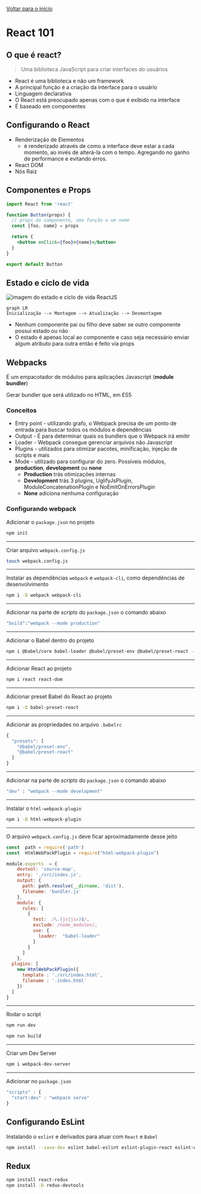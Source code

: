 ﻿[Voltar para o início](./README.md)

# React 101

## O que é react?
> Uma biblioteca JavaScript para criar interfaces do usuários

- React é uma biblioteca e não um framework
- A principal função é a criação da interface para o usuário
- Linguagem declarativa
- O React está preocupado apenas com o que é exibido na interface
- É baseado em componentes

## Configurando o React
- Renderização de Elementos
	- é renderizado através de como a interface deve estar a cada momento, ao invés de alterá-la com o tempo. Agregando no ganho de performance e evitando erros.
- React DOM
- Nós Raiz

## Componentes e Props
```jsx
import React from 'react'

function Button(props) {
  // props do componente, uma função e um nome
  const {foo, name} = props

  return {
    <button onClick={foo}>{name}</button>
  }
}

export default Button
```

## Estado e ciclo de vida
![imagem do estado e ciclo de vida ReactJS](https://external-content.duckduckgo.com/iu/?u=https%3A%2F%2Fcdn-images-1.medium.com%2Fmax%2F2400%2F1*sn-ftowp0_VVRbeUAFECMA.png&f=1&nofb=1)
```mermaid
graph LR
Inicialização --> Montagem --> Atualização --> Desmontagem
```

- Nenhum componente pai ou filho deve saber se outro componente possui estado ou não
- O estado é apenas local ao componente e caso seja necessário enviar algum atributo para outra então é feito via props

## Webpacks
É um empacotador de módulos para aplicações Javascript (**module bundler**)

Gerar bundler que será utilizado no HTML, em ES5

### Conceitos
- Entry point - utilizando grafo, o Webpack precisa de um ponto de entrada para buscar todos os módulos e dependências
- Output - É para determinar quais os bundlers que o Webpack irá emitir
- Loader - Webpack consegue gerenciar arquivos não Javascript
- Plugins - utilizados para otimizar pacotes, minificação, injeção de scripts e mais
- Mode - utilizado para configurar do zero. Possíveis módulos, **production**, **development** ou **none**
	- **Production** trás otimizações internas
	- **Development** trás 3 plugins, UglifyJsPlugin, ModuleConcatenationPlugin e NoEmitOnErrorsPlugin
	- **None** adiciona nenhuma configuração

### Configurando webpack
Adicionar o `package.json` no projeto
```bash
npm init
```
----

Criar arquivo `webpack.config.js`
```bash
touch webpack.config.js
```
---
Instalar as dependências `webpack` e `webpack-cli`, como dependências de desenvolvimento
```bash
npm i -D webpack webpack-cli
```
---
Adicionar na parte de *scripts* do `package.json` o comando abaixo
```bash
"build":"webpack --mode production"
```
---
Adicionar o Babel dentro do projeto
```bash
npm i @babel/core babel-loader @babel/preset-env @babel/preset-react --save-dev
```
---
Adicionar React ao projeto
```bash
npm i react react-dom
```
---
Adicionar preset Babel do React ao projeto
```bash
npm i -D babel-preset-react
```
---
Adicionar as propriedades no arquivo `.babelrc`
```js
{
  "presets": [
    "@babel/preset-env",
    "@babel/preset-react"
  ]
}
```
---
Adicionar na parte de *scripts* do `package.json` o comando abaixo
```bash
"dev" : "webpack --mode development"
```
---
Instalar o `html-webpack-plugin`
```bash
npm i -D html-webpack-plugin
```

---
O arquivo `webpack.config.js` deve ficar aproximadamente desse jeito
```js
const  path = require('path')
const  HtmlWebPackPlugin = require("html-webpack-plugin")

module.exports  = {
    devtool: 'source-map',
    entry: './src/index.js',
    output: {
      path: path.resolve(__dirname, 'dist'),
      filename: 'bundler.js'
    },
    module: {
      rules: [
        {
          test:  /\.(js|jsx)$/,
          exclude: /node_modules/,
          use: {
            loader:  "babel-loader"
          }
        }
      ]
    },
  plugins: [
    new HtmlWebPackPlugin({
      template : './src/index.html',
      filename : '.index.html'
    })
  ]
}
```
---
Rodar o script
```bash
npm run dev
```
```bash
npm run build
```
---
Criar um Dev Server
```bash
npm i webpack-dev-server
```
---
Adicionar no `package.json`
```js
"scripts" : {
  "start:dev" : "webpack serve"
}
```

## Configurando EsLint
Instalando o `eslint` e derivados para atuar com `React` e `Babel`
```bash
npm install --save-dev eslint babel-eslint eslint-plugin-react eslint-watch
```

## Redux

```bash
npm install react-redux
npm install -D redux-devtools
```
